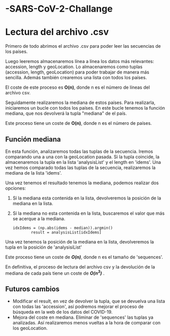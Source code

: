 # -SARS-CoV-2-Challange
# Lectura del archivo .csv

Primero de todo abrimos el archivo .csv para poder leer las secuencias de los países.

Luego leeremos almacenaremos línea a línea los datos más relevantes: accession, length y geoLocation. Lo almacenaremos como tuplas (accession, length, geoLocation) para poder trabajar de manera más sencilla. Además también crearemos una lista con todos los países.

El coste de este proceso es **O(n)**, donde n es el número de líneas del archivo csv.

Seguidamente realizaremos la mediana de estos países. Para realizarla, iniciaremos un bucle con todos los países. En este bucle tenemos la función mediana, que nos devolverá la tupla "mediana" de el país.

Este proceso tiene un coste de **O(n)**, donde n es el número de países.

## Función mediana

En esta función, analizaremos todas las tuplas de la secuencia. Iremos comparando una a una con la geoLocation pasada. Si la tupla coincide, la almacenaremos la tupla en la lista 'analysisList' y el length en 'idems'. Una vez hemos comparado todas las tuplas de la secuencia, realizaremos la mediana de la lista 'idems'.

Una vez tenemos el resultado tenemos la mediana, podemos realizar dos opciones:

1. Sí la mediana esta contenida en la lista, devolveremos la posición de la mediana en la lista.

2. Sí la mediana no esta contenida en la lista, buscaremos el valor que más se acerque a la mediana.

   ```pyton
   idxIdems = (np.abs(idems - median)).argmin()
           result = analysisList[idxIdems]
   ```

Una vez tenemos la posición de la mediana en la lista, devolveremos la tupla en la posición de 'analysisiList'

Este proceso tiene un coste de ***O(n)***, donde n es el tamaño de 'sequences'.



En definitiva, el proceso de lectura del archivo csv y la devolución de la mediana de cada país tiene un coste de ***O(n<sup>3</sup>)*** .



## Futuros cambios

- Modificar el result, en vez de devolver la tupla, que se devuelva una lista con todas las 'accession', así podremos mejorar el proceso de búsqueda en la web de los datos del COVID-19.
- Mejora del coste en mediana. Eliminar de 'sequences' las tuplas ya analizadas. Así realizaremos menos vueltas a la hora de comparar con los geoLocation.
